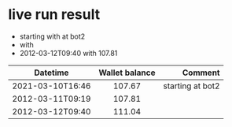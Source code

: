 # live run result
*  starting with  at bot2 
*  with 
* 2012-03-12T09:40 with 107.81

|    Datetime      | Wallet balance |      Comment     |
|------------------|:--------------:|-----------------:|
| 2021-03-10T16:46 |    107.67      | starting at bot2 |
| 2012-03-11T09:19 |    107.81      |                  |
| 2012-03-12T09:40 |    111.04      |                  |
